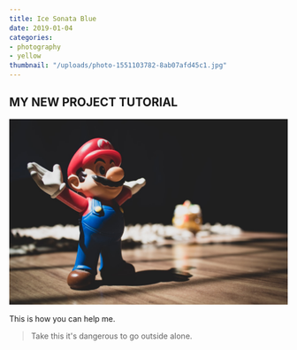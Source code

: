 ```yaml
---
title: Ice Sonata Blue
date: 2019-01-04
categories:
- photography
- yellow
thumbnail: "/uploads/photo-1551103782-8ab07afd45c1.jpg"
---
```

## MY NEW PROJECT TUTORIAL

![](/uploads/photo-1551103782-8ab07afd45c1.jpg)

This is how you can help me.

> Take this it's dangerous to go outside alone.